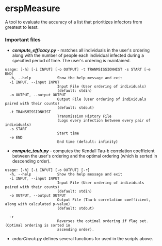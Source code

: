 # erspMeasure

A tool to evaluate the accuracy of a list that prioritizes infectors from greatest to least.

### Important files

- ___compute_efficacy.py___ - matches all individuals in the user's ordering along with the number of people each individual infected during a specified period of time. The user's ordering is maintained.

```
usage: [-h] [-i INPUT] [-o OUTPUT] -t TRANMSISSIONHIST -s START [-e END]
  -h, --help            Show the help message and exit
  -i INPUT, --input INPUT
                        Input File (User ordering of individuals)
                        (default: stdin)
  -o OUTPUT, --output OUTPUT
                        Output File (User ordering of individuals paired with their counts)
                        (default: stdout)
  -t TRANSMISSIONHIST
                        Transmission History File 
                        (Logs every infection between every pair of individuals)            
  -s START
                        Start time
  -e END
                        End time (default: infinity)
```

- ___compute_taub.py___ - computes the Kendall Tau-b correlation coefficient between the user's ordering and the optimal ordering (which is sorted in descending order).

```
usage: [-h] [-i INPUT] [-o OUTPUT] [-r]
  -h, --help            Show the help message and exit
  -i INPUT, --input INPUT
                        Input File (User ordering of individuals paired with their counts) 
                        (default: stdin)
  -o OUTPUT, --output OUTPUT
                        Output File (Tau-b correlation coefficient, along with calculated p-value)
                        (default: stdout)

  -r 
                        Reverses the optimal ordering if flag set. (Optimal ordering is sorted in 
                        ascending order).
```

- _orderCheck.py_ defines several functions for used in the scripts above.
